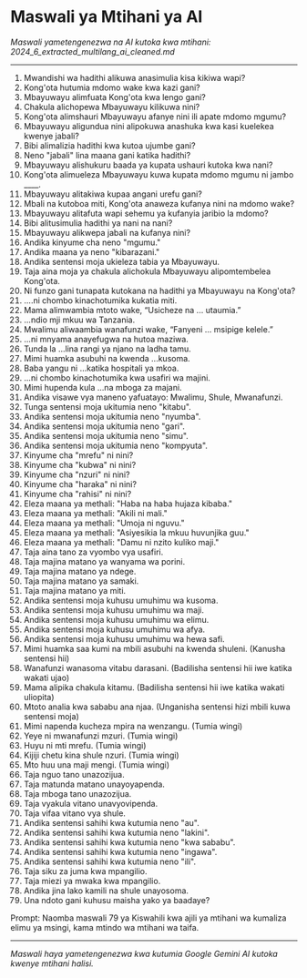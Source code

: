 # Maswali ya Mtihani ya AI
*Maswali yametengenezwa na AI kutoka kwa mtihani: 2024_6_extracted_multilang_ai_cleaned.md*

---

1.  Mwandishi wa hadithi alikuwa anasimulia kisa kikiwa wapi?
2.  Kong'ota hutumia mdomo wake kwa kazi gani?
3.  Mbayuwayu alimfuata Kong'ota kwa lengo gani?
4.  Chakula alichopewa Mbayuwayu kilikuwa nini?
5.  Kong'ota alimshauri Mbayuwayu afanye nini ili apate mdomo mgumu?
6.  Mbayuwayu aligundua nini alipokuwa anashuka kwa kasi kuelekea kwenye jabali?
7.  Bibi alimalizia hadithi kwa kutoa ujumbe gani?
8.  Neno "jabali" lina maana gani katika hadithi?
9.  Mbayuwayu alishukuru baada ya kupata ushauri kutoka kwa nani?
10. Kong'ota alimueleza Mbayuwayu kuwa kupata mdomo mgumu ni jambo ____.
11. Mbayuwayu alitakiwa kupaa angani urefu gani?
12. Mbali na kutoboa miti, Kong'ota anaweza kufanya nini na mdomo wake?
13. Mbayuwayu alitafuta wapi sehemu ya kufanyia jaribio la mdomo?
14. Bibi alitusimulia hadithi ya nani na nani?
15. Mbayuwayu alikwepa jabali na kufanya nini?
16. Andika kinyume cha neno "mgumu."
17. Andika maana ya neno "kibarazani."
18. Andika sentensi moja ukieleza tabia ya Mbayuwayu.
19. Taja aina moja ya chakula alichokula Mbayuwayu alipomtembelea Kong'ota.
20. Ni funzo gani tunapata kutokana na hadithi ya Mbayuwayu na Kong'ota?
21.  ....ni chombo kinachotumika kukatia miti.
22.  Mama alimwambia mtoto wake, “Usicheze na ... utaumia.”
23.  ...ndio mji mkuu wa Tanzania.
24.  Mwalimu aliwaambia wanafunzi wake, “Fanyeni ... msipige kelele.”
25.  ...ni mnyama anayefugwa na hutoa maziwa.
26.  Tunda la ...lina rangi ya njano na ladha tamu.
27.  Mimi huamka asubuhi na kwenda ...kusoma.
28.  Baba yangu ni ...katika hospitali ya mkoa.
29.  ...ni chombo kinachotumika kwa usafiri wa majini.
30.  Mimi hupenda kula ...na mboga za majani.
31.  Andika visawe vya maneno yafuatayo: Mwalimu, Shule, Mwanafunzi.
32.  Tunga sentensi moja ukitumia neno "kitabu".
33.  Andika sentensi moja ukitumia neno "nyumba".
34.  Andika sentensi moja ukitumia neno "gari".
35.  Andika sentensi moja ukitumia neno "simu".
36.  Andika sentensi moja ukitumia neno "kompyuta".
37.  Kinyume cha "mrefu" ni nini?
38.  Kinyume cha "kubwa" ni nini?
39.  Kinyume cha "nzuri" ni nini?
40.  Kinyume cha "haraka" ni nini?
41.  Kinyume cha "rahisi" ni nini?
42.  Eleza maana ya methali: "Haba na haba hujaza kibaba."
43.  Eleza maana ya methali: "Akili ni mali."
44.  Eleza maana ya methali: "Umoja ni nguvu."
45.  Eleza maana ya methali: "Asiyesikia la mkuu huvunjika guu."
46.  Eleza maana ya methali: "Damu ni nzito kuliko maji."
47.  Taja aina tano za vyombo vya usafiri.
48.  Taja majina matano ya wanyama wa porini.
49.  Taja majina matano ya ndege.
50. Taja majina matano ya samaki.
51. Taja majina matano ya miti.
52.  Andika sentensi moja kuhusu umuhimu wa kusoma.
53.  Andika sentensi moja kuhusu umuhimu wa maji.
54.  Andika sentensi moja kuhusu umuhimu wa elimu.
55.  Andika sentensi moja kuhusu umuhimu wa afya.
56.  Andika sentensi moja kuhusu umuhimu wa hewa safi.
57.  Mimi huamka saa kumi na mbili asubuhi na kwenda shuleni.
     (Kanusha sentensi hii)
58.  Wanafunzi wanasoma vitabu darasani.
     (Badilisha sentensi hii iwe katika wakati ujao)
59.  Mama alipika chakula kitamu.
     (Badilisha sentensi hii iwe katika wakati uliopita)
60.  Mtoto analia kwa sababu ana njaa.
     (Unganisha sentensi hizi mbili kuwa sentensi moja)
61.  Mimi napenda kucheza mpira na wenzangu.
     (Tumia wingi)
62.  Yeye ni mwanafunzi mzuri.
     (Tumia wingi)
63.  Huyu ni mti mrefu.
     (Tumia wingi)
64.  Kijiji chetu kina shule nzuri.
     (Tumia wingi)
65.  Mto huu una maji mengi.
     (Tumia wingi)
66.  Taja nguo tano unazozijua.
67.  Taja matunda matano unayoyapenda.
68.  Taja mboga tano unazozijua.
69.  Taja vyakula vitano unavyovipenda.
70. Taja vifaa vitano vya shule.
71. Andika sentensi sahihi kwa kutumia neno "au".
72. Andika sentensi sahihi kwa kutumia neno "lakini".
73. Andika sentensi sahihi kwa kutumia neno "kwa sababu".
74. Andika sentensi sahihi kwa kutumia neno "ingawa".
75. Andika sentensi sahihi kwa kutumia neno "ili".
76.  Taja siku za juma kwa mpangilio.
77.  Taja miezi ya mwaka kwa mpangilio.
78.  Andika jina lako kamili na shule unayosoma.
79.  Una ndoto gani kuhusu maisha yako ya baadaye?

Prompt: Naomba maswali 79 ya Kiswahili kwa ajili ya mtihani wa kumaliza elimu ya msingi, kama mtindo wa mtihani wa taifa.

---
*Maswali haya yametengenezwa kwa kutumia Google Gemini AI kutoka kwenye mtihani halisi.*
